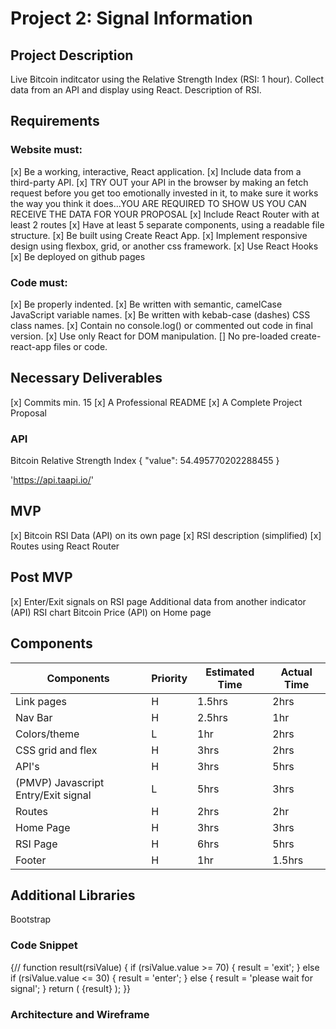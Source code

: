 # Project 2: Signal Information

## Project Description
Live Bitcoin inditcator using the Relative Strength Index (RSI: 1 hour).
Collect data from an API and display using React. 
Description of RSI.

## Requirements
### Website must:
[x] Be a working, interactive, React application.
[x] Include data from a third-party API.
[x] TRY OUT your API in the browser by making an fetch request before you get too emotionally invested in it, to make sure it works the way you think it does...YOU ARE REQUIRED TO SHOW US YOU CAN RECEIVE THE DATA FOR YOUR PROPOSAL
[x] Include React Router with at least 2 routes
[x] Have at least 5 separate components, using a readable file structure.
[x] Be built using Create React App.
[x] Implement responsive design using flexbox, grid, or another css framework.
[x] Use React Hooks
[x] Be deployed on github pages


### Code must:
[x] Be properly indented.
[x] Be written with semantic, camelCase JavaScript variable names.
[x] Be written with kebab-case (dashes) CSS class names.
[x] Contain no console.log() or commented out code in final version.
[x] Use only React for DOM manipulation.
[] No pre-loaded create-react-app files or code.

## Necessary Deliverables
[x] Commits min. 15
[x] A Professional README
[x] A Complete Project Proposal

### API
Bitcoin Relative Strength Index
{
"value": 54.495770202288455
}

'https://api.taapi.io/'



## MVP
[x] Bitcoin RSI Data (API) on its own page
[x] RSI description (simplified)
[x] Routes using React Router

## Post MVP
[x] Enter/Exit signals on RSI page
Additional data from another indicator (API)
RSI chart
Bitcoin Price (API) on Home page

## Components

| Components | Priority | Estimated Time | Actual Time |
| ---------- | -------- | -------------- | ----------- |
| Link pages | H | 1.5hrs | 2hrs | 
| Nav Bar | H | 2.5hrs | 1hr |
| Colors/theme | L | 1hr | 2hrs |
| CSS grid and flex | H | 3hrs | 2hrs | 
| API's | H | 3hrs | 5hrs | 
| (PMVP) Javascript Entry/Exit signal | L | 5hrs | 3hrs |
| Routes | H | 2hrs | 2hr |
| Home Page | H | 3hrs | 3hrs |
| RSI Page | H | 6hrs | 5hrs |
| Footer | H | 1hr | 1.5hrs |


## Additional Libraries
Bootstrap

### Code Snippet

{// function result(rsiValue) {
            if (rsiValue.value >= 70) {
          result = 'exit';
        } 
        else if (rsiValue.value <= 30) {
            result = 'enter';
            }
        else {
          result = 'please wait for signal';
        }
        return (
            {result}
            );
    }}

### Architecture and Wireframe